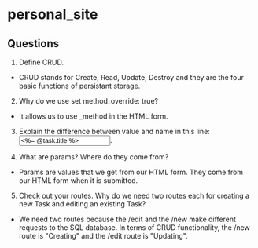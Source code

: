 # personal_site

## Questions

1. Define CRUD.
  * CRUD stands for Create, Read, Update, Destroy and they are the four basic functions of persistant storage.

2. Why do we use set method_override: true?
  * It allows us to use _method in the HTML form.

3. Explain the difference between value and name in this line: <input type='text' name='task[title]' value="<%= @task.title %>"/>.

4. What are params? Where do they come from?
  * Params are values that we get from our HTML form. They come from our HTML form when it is submitted.

5. Check out your routes. Why do we need two routes each for creating a new Task and editing an existing Task?
  * We need two routes because the /edit and the /new make different requests to the SQL database. In terms of CRUD functionality, the /new route is "Creating" and the /edit route is "Updating".
